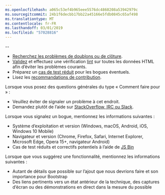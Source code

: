 ```yaml
---
ms.openlocfilehash: a065c53ef4b965eee5576dc4860208a53942979c
ms.sourcegitcommit: 24b1f6decbb17bb22a45166e5fdb0845c65af498
ms.translationtype: MT
ms.contentlocale: fr-FR
ms.lasthandoff: 03/01/2019
ms.locfileid: "57028816"
---
```

--

- [Recherchez les problèmes de doublons ou de clôture](https://github.com/twbs/bootstrap/issues?utf8=%E2%9C%93&q=is%3Aissue).
- [Validez](http://validator.w3.org/nu/) et effectuez une vérification [lint](https://github.com/twbs/bootlint#in-the-browser) sur toutes les données HTML afin d’éviter les problèmes courants.
- Préparez un [cas de test réduit](https://css-tricks.com/reduced-test-cases/) pour les bogues éventuels.
- Lisez les [recommandations de contribution](https://github.com/twbs/bootstrap/blob/master/CONTRIBUTING.md).

Lorsque vous posez des questions générales du type « Comment faire pour » :

- Veuillez éviter de signaler un problème à cet endroit.
- Demandez plutôt de l’aide sur [StackOverflow, IRC ou Slack](https://github.com/twbs/bootstrap/blob/master/README.md#community).

Lorsque vous signalez un bogue, mentionnez les informations suivantes :

- Système d’exploitation et version (Windows, macOS, Android, iOS, Windows 10 Mobile)
- Navigateur et version (Chrome, Firefox, Safari, Internet Explorer, Microsoft Edge, Opera 15+, navigateur Android)
- Cas de test réduits et correctifs potentiels à l’aide de [JS Bin](https://jsbin.com)

Lorsque que vous suggérez une fonctionnalité, mentionnez les informations suivantes :

- Autant de détails que possible sur l’ajout que nous devrions faire et son importance pour Bootstrap
- Des liens pertinents vers un état antérieur de la technique, des captures d’écran ou des démonstrations en direct dans la mesure du possible
